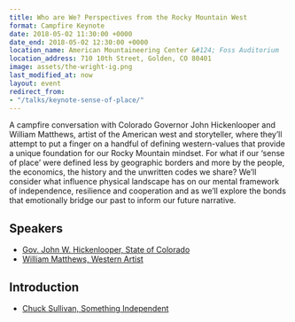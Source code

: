 ```yaml
---
title: Who are We? Perspectives from the Rocky Mountain West
format: Campfire Keynote
date: 2018-05-02 11:30:00 +0000
date_end: 2018-05-02 12:30:00 +0000
location_name: American Mountaineering Center &#124; Foss Auditorium
location_address: 710 10th Street, Golden, CO 80401
image: assets/the-wright-ig.png
last_modified_at: now
layout: event
redirect_from:
- "/talks/keynote-sense-of-place/"
---
```

A campfire conversation with Colorado Governor John Hickenlooper and William Matthews, artist of the American west and storyteller, where they’ll attempt to put a finger on a handful of defining western-values that provide a unique foundation for our Rocky Mountain mindset. For what if our ‘sense of place’ were defined less by geographic borders and more by the people, the economics, the history and the unwritten codes we share? We’ll consider what influence physical landscape has on our mental framework of independence, resilience and cooperation and as we’ll explore the bonds that emotionally bridge our past to inform our future narrative.

## Speakers

* [Gov. John W. Hickenlooper, State of Colorado](https://www.colorado.gov/governor/)
* [William Matthews, Western Artist](https://williammatthewsstudio.com/bio/)

## Introduction

* [Chuck Sullivan, Something Independent](http://www.somethingindependent.com/)